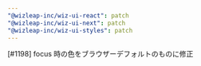 ```yaml
---
"@wizleap-inc/wiz-ui-react": patch
"@wizleap-inc/wiz-ui-next": patch
"@wizleap-inc/wiz-ui-styles": patch
---
```


[#1198] focus 時の色をブラウザーデフォルトのものに修正

